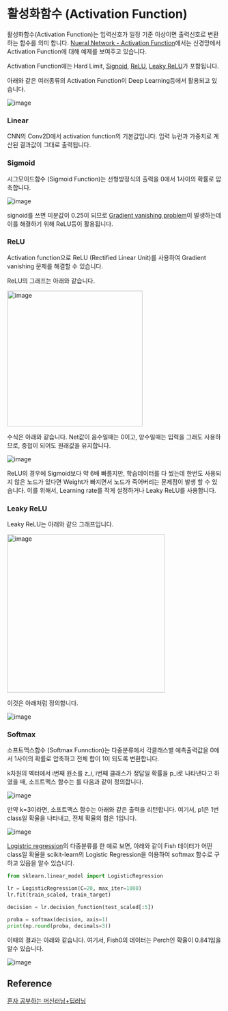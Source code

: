 # 활성화함수 (Activation Function)

활성화함수(Activation Function)는 입력신호가 일정 기준 이상이면 출력신호로 변환하는 함수를 의미 합니다. [Nueral Network - Activation Function](https://github.com/kyopark2014/ML-Algorithms/blob/main/deep-learning.md#activation-function)에서는 신경망에서 Activation Function에 대해 예제를 보여주고 있습니다. 


Activation Function에는 Hard Limit, [Signoid](https://github.com/kyopark2014/ML-Algorithms/blob/main/classification.md#sigmoid), [ReLU](https://github.com/kyopark2014/ML-Algorithms/blob/main/stochastic-gradient-descent.md#relu-rectified-linear-unit), [Leaky ReLU](https://github.com/kyopark2014/ML-Algorithms/blob/main/stochastic-gradient-descent.md#leaky-relu)가 포함됩니다. 

아래와 같은 여러종류의 Activation Function이 Deep Learning등에서 활용되고 있습니다. 

![image](https://user-images.githubusercontent.com/52392004/187075789-d80d2ec9-f16e-4fbe-90f8-16ebaca88752.png)



### Linear

CNN의 Conv2D에서 activation function의 기본값입니다. 입력 뉴런과 가중치로 계산된 결과값이 그대로 출력됩니다. 

### Sigmoid

시그모이드함수 (Sigmoid Function)는 선형방정식의 출력을 0에서 1사이의 확률로 압축합니다.

![image](https://user-images.githubusercontent.com/52392004/185773923-7ca38926-f792-46c6-b339-f8459c2fea8c.png)

signoid를 쓰면 미분값이 0.25이 되므로 [Gradient vanishing problem](https://github.com/kyopark2014/ML-Algorithms/blob/main/stochastic-gradient-descent.md#gradient-vanishing--exploding)이 발생하는데 이를 해결하기 위해 ReLU등이 활용됩니다. 

### ReLU

Activation function으로 ReLU (Rectified Linear Unit)를 사용하여 Gradient vanishing 문제를 해결할 수 있습니다. 

ReLU의 그래프는 아래와 같습니다.

<img width="317" alt="image" src="https://user-images.githubusercontent.com/52392004/187075181-69d7c063-b725-4ace-a6f7-50d0341dff58.png">

수식은 아래와 같습니다. Net값이 음수일때는 0이고, 양수일때는 입력을 그래도 사용하므로, 중첩이 되어도 원래값을 유지합니다. 

![image](https://user-images.githubusercontent.com/52392004/187075198-08d51814-6e66-4ba0-a5ab-5f125fbfe951.png)

ReLU의 경우에 Sigmoid보다 약 6배 빠름지만, 학습데이터를 다 썼는데 한번도 사용되지 않은 노드가 있다면 Weight가 빠지면서 노드가 죽어버리는 문제점이 발생 할 수 있습니다. 이를 위해서, Learning rate를 작게 설정하거나 Leaky ReLU를 사용합니다. 

### Leaky ReLU

Leaky ReLU는 아래와 같으 그래프입니다.

<img width="370" alt="image" src="https://user-images.githubusercontent.com/52392004/187075354-be598ec4-4fc1-47a8-b236-4657127e82b8.png">

이것은 아래처럼 정의합니다. 

![image](https://user-images.githubusercontent.com/52392004/187075372-2a8d4197-a86d-4485-b6fb-f054f38becdf.png)

### Softmax

소프트맥스함수 (Softmax Funnction)는 다중분류에서 각클래스별 예측출력값을 0에서 1사이의 확률로 압축하고 전체 합이 1이 되도록 변환합니다.

k차원의 벡터에서 i번째 원소를 z_i, i번째 클래스가 정답일 확률을 p_i로 나타낸다고 하였을 때, 소프트맥스 함수는 를 다음과 같이 정의합니다.

![image](https://user-images.githubusercontent.com/52392004/186542833-891b29e9-c112-42eb-ba1a-d3023753ccb5.png)

만약 k=3이라면, 소프트맥스 함수는 아래와 같은 출력을 리턴합니다. 여기서, p1은 1번 class일 확율을 나타내고, 전체 확율의 합은 1입니다.

![image](https://user-images.githubusercontent.com/52392004/186542970-f41721df-7539-4424-a922-1e375859e889.png)

[Logistric regression](https://github.com/kyopark2014/ML-Algorithms/blob/main/logistic-regression.md)의 다중분류를 한 예로 보면, 아래와 같이 Fish 데이터가 어떤 class일 확율을 scikit-learn의 Logistic Regression을 이용하여 softmax 함수로 구하고 있음을 알수 있습니다. 


```python
from sklearn.linear_model import LogisticRegression

lr = LogisticRegression(C=20, max_iter=1000)
lr.fit(train_scaled, train_target)

decision = lr.decision_function(test_scaled[:5])

proba = softmax(decision, axis=1)
print(np.round(proba, decimals=3))
```

이때의 결과는 아래와 같습니다. 여기서, Fish0의 데이터는 Perch인 확율이 0.841임을 알수 있습니다.

![image](https://user-images.githubusercontent.com/52392004/186540141-a25f1eaa-c287-4b30-8c58-8a63eb9cac29.png)


## Reference

[혼자 공부하는 머신러닝+딥러닝](https://github.com/rickiepark/hg-mldl)

